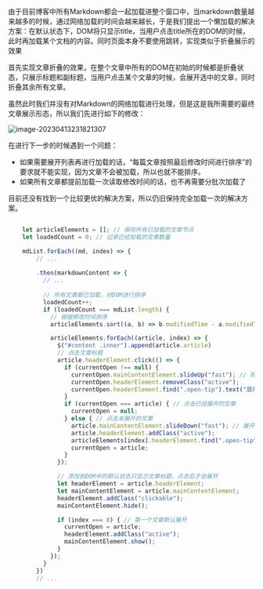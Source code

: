 由于目前博客中所有Markdown都会一起加载进整个窗口中，当markdown数量越来越多的时候，通过网络加载的时间会越来越长，于是我们提出一个懒加载的解决方案：在默认状态下，DOM将只显示title，当用户点击title所在的DOM的时候，此时再加载某个文档的内容。同时页面本身不要使用跳转，实现类似于折叠展示的效果

首先实现文章折叠的效果，在整个文章中所有的DOM在初始的时候都是折叠状态，只展示标题和副标题，当用户点击某个文章的时候，会展开选中的文章，同时折叠其余所有文章。

虽然此时我们并没有对Markdown的网络加载进行处理，但是这是我所需要的最终文章展示形态，所以我们先进行如下的修改：

![image-20230413231821307](.\img\image-20230413231821307.png)

在进行下一步的时候遇到一个问题：

- 如果需要展开列表再进行加载的话，“每篇文章按照最后修改时间进行排序”的要求就不能实现，因为文章不会被加载，所以也就不能排序。
- 如果所有文章都提前加载一次读取修改时间的话，也不再需要分批次加载了

目前还没有找到一个比较更优的解决方案，所以仍旧保持完全加载一次的解决方案。

~~~js

    let articleElements = []; // 保存所有已加载的文章节点
    let loadedCount = 0; // 记录已经加载的文章数量

    mdList.forEach((md, index) => {
        // ... 
        
        .then(markdownContent => {
          // ...
            
          // 所有文章都已加载，对DOM进行排序
          loadedCount++;
          if (loadedCount === mdList.length) {
            // 根据修改时间排序
            articleElements.sort((a, b) => b.modifiedTime - a.modifiedTime); 

            articleElements.forEach((article, index) => {
              $("#content .inner").append(article.article)
              // 点击文章标题
              article.headerElement.click(() => {
                if (currentOpen !== null) {
                  currentOpen.mainContentElement.slideUp("fast"); // 折叠当前展开的文章
                  currentOpen.headerElement.removeClass("active");
                  currentOpen.headerElement.find(".open-tip").text("展开文章"); // 修改已展开文章的提示信息
                }
                if (currentOpen === article) { // 点击已经展开的文章
                  currentOpen = null;
                } else { // 点击未展开的文章
                  article.mainContentElement.slideDown("fast"); // 展开当前点击的文章
                  article.headerElement.addClass("active");
                  articleElements[index].headerElement.find(".open-tip").text("收起文章"); // 修改已展开文章的提示信息
                  currentOpen = article;
                }
              });

              // 添加到DOM中的默认状态只显示文章标题，点击后才会展开
              let headerElement = article.headerElement;
              let mainContentElement = article.mainContentElement;
              headerElement.addClass("clickable");
              mainContentElement.hide();

              if (index === 0) { // 第一个文章默认展开
                currentOpen = article;
                headerElement.addClass("active");
                mainContentElement.show();
              }
            });
          }
        })
        // ...
~~~

